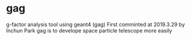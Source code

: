 # gag
g-factor analysis tool using geant4 (gag)
First comminted at 2019.3.29 by Inchun Park
gag is to develope space particle telescope more easily
